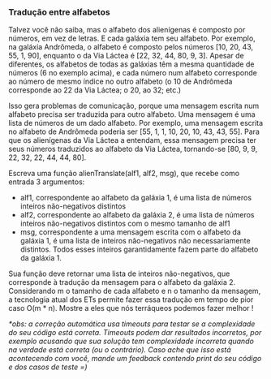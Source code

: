 ### Tradução entre alfabetos ###

Talvez você não saiba, mas o alfabeto dos alienígenas é composto por números, em vez de letras. E cada galáxia tem seu alfabeto. Por exemplo, na galáxia Andrômeda, o alfabeto é composto pelos números [10, 20, 43, 55, 1, 90], enquanto o da Via Láctea é [22, 32, 44, 80, 9, 3]. Apesar de diferentes, os alfabetos de todas as galáxias têm a mesma quantidade de números (6 no exemplo acima), e cada número num alfabeto corresponde ao número de mesmo índice no outro alfabeto (o 10 de Andrômeda corresponde ao 22 da Via Láctea; o 20, ao 32; etc.)

Isso gera problemas de comunicação, porque uma mensagem escrita num alfabeto precisa ser traduzida para outro alfabeto. Uma mensagem é uma lista de números de um dado alfabeto. Por exemplo, uma mensagem escrita no alfabeto de Andrômeda poderia ser [55, 1, 1, 10, 20, 10, 43, 43, 55]. Para que os alienígenas da Via Láctea a entendam, essa mensagem precisa ter seus números traduzidos ao alfabeto da Via Láctea, tornando-se [80, 9, 9, 22, 32, 22, 44, 44, 80].

Escreva uma função alienTranslate(alf1, alf2, msg), que recebe como entrada 3 argumentos:

* alf1, correspondente ao alfabeto da galáxia 1, é uma lista de números inteiros não-negativos distintos
* alf2, correspondente ao alfabeto da galáxia 2, é uma lista de números inteiros não-negativos distintos com o mesmo tamanho de alf1
* msg, correspondente a uma mensagem escrita com o alfabeto da galáxia 1, é uma lista de inteiros não-negativos não necessariamente distintos. Todos esses inteiros garantidamente fazem parte do alfabeto da galáxia 1.

Sua função deve retornar uma lista de inteiros não-negativos, que corresponde à tradução da mensagem para o alfabeto da galáxia 2. Considerando m o tamanho de cada alfabeto e n o tamanho da mensagem, a tecnologia atual dos ETs permite fazer essa tradução em tempo de pior caso O(m \* n). Mostre a eles que nós terráqueos podemos fazer melhor !

*\*obs: a correção automática usa timeouts para testar se a complexidade do seu código está correta. Timeouts podem dar resultados incorretos, por exemplo acusando que sua solução tem complexidade incorreta quando na verdade está correta (ou o contrário). Caso ache que isso está acontecendo com você, mande um feedback contendo print do seu código e dos casos de teste =)*